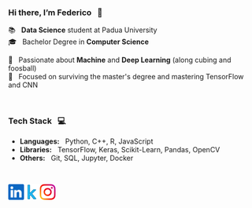 ### Hi there, I’m Federico &nbsp;	:wave:
:books: &nbsp; __Data Science__ student at Padua University  
:mortar_board: &nbsp; Bachelor Degree in __Computer Science__  

:call_me_hand: &nbsp; Passionate about __Machine__ and __Deep Learning__ (along cubing and foosball)  
:zany_face: &nbsp; Focused on surviving the master's degree and mastering TensorFlow and CNN

<br/>

### Tech Stack &nbsp; :computer:  
- __Languages:__ &nbsp; Python, C++, R, JavaScript
- __Libraries:__ &nbsp; TensorFlow, Keras, Scikit-Learn, Pandas, OpenCV  
- __Others:__ &nbsp; Git, SQL, Jupyter, Docker  

<br/>

<a href="
https://www.linkedin.com/in/federico-chiarello/">
    <img height="32" align="left" alt="LinkedIn" src="img/linkedin.png" />
</a>

<a href="https://www.kaggle.com/federicochiarello">
    <img height="32" align="left" alt="Kaggle" src="img/kaggle.png" />
</a>

<a href="https://www.instagram.com/federico_chiarello_">
    <img height="32" align="left" alt="Instagram" src="img/instagram.png" />
</a>


<!---
federicochiarello/federicochiarello is a ✨ special ✨ repository because its `README.md` (this file) appears on your GitHub profile.
You can click the Preview link to take a look at your changes.
--->
